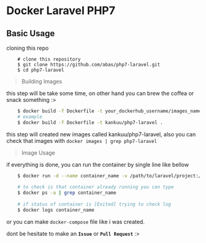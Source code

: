 # Docker Laravel PHP7

## Basic Usage
cloning this repo
```
    # clone this repository
    $ git clone https://github.com/abas/php7-laravel.git
    $ cd php7-laravel
```

> Building Images

this step will be take some time, on other hand you can brew the coffea or snack something :>
```bash
    $ docker build -f Dockerfile -t your_dockerhub_username/images_name:tagname .
    # example
    $ docker build -f Dockerfile -t kankuu/php7-laravel .
```
this step will created new images called kankuu/php7-laravel, also you can check that images with `docker images | grep php7-laravel`


> Image Usage

if everything is done, you can run the container by single line like bellow
```bash
    $ docker run -d --name container_name -v /path/to/laravel/project:/var/www --net local_network -w /var/www kankuu/php7-laravel
    
    # to check is that container already running you can type
    $ docker ps -a | grep container_name
    
    # if status of container is [Exited] trying to check log
    $ docker logs container_name
```
or you can make `docker-compose` file like i was created. 

**<Kankuu>** dont be hesitate to make an __`Issue`__ or __`Pull Request`__ :>